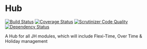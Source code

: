 Hub
===
[![Build Status](https://travis-ci.org/WeareJH/Hub.svg?branch=master)](https://travis-ci.org/WeareJH/Hub)
[![Coverage Status](https://coveralls.io/repos/WeareJH/Hub/badge.png?branch=master)](https://coveralls.io/r/WeareJH/Hub?branch=master)
[![Scrutinizer Code Quality](https://scrutinizer-ci.com/g/WeareJH/Hub/badges/quality-score.png?s=61ee73d0b1cf61b67cba4a47ecb317402c5a4363)](https://scrutinizer-ci.com/g/WeareJH/Hub/)
[![Dependency Status](https://www.versioneye.com/user/projects/533c71b67bae4be7ee0001c7/badge.png)](https://www.versioneye.com/user/projects/533c71b67bae4be7ee0001c7)

A Hub for all JH modules, which will include Flexi-Time, Over Time &amp; Holiday management
